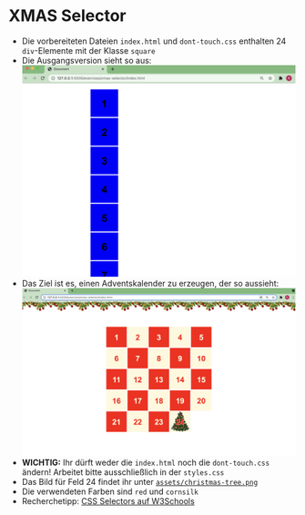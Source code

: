 # XMAS Selector

- Die vorbereiteten Dateien `index.html` und `dont-touch.css` enthalten 24 `div`-Elemente mit der Klasse `square`
- Die Ausgangsversion sieht so aus: ![Ausgangsversion](assets/initial-squares.png)
- Das Ziel ist es, einen Adventskalender zu erzeugen, der so aussieht: ![Lösung](assets/solution.png)
- **WICHTIG:** Ihr dürft weder die `index.html` noch die `dont-touch.css` ändern! Arbeitet bitte ausschließlich in der `styles.css`
- Das Bild für Feld 24 findet ihr unter [`assets/christmas-tree.png`](assets/christmas-tree.png)
- Die verwendeten Farben sind `red` und `cornsilk`
- Recherchetipp: [CSS Selectors auf W3Schools](https://www.w3schools.com/cssref/css_selectors.asp)
